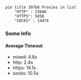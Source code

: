 
```mermaid
pie title 39768 Proxies in list
    "HTTP" : 23846
    "HTTPS": 5858
    "SOCKS" : 14474
```

### Some Info
#### Average Timeout

- mixed: 4.8s
- http: 2.4s
- https: 14.1s
- socks: 10.5s
